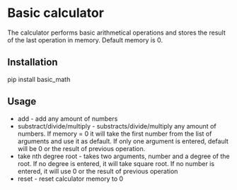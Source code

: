 # Basic calculator

The calculator performs basic arithmetical operations and stores the result of the last operation in memory. Default memory is 0.

## Installation
pip install basic_math

## Usage

- add - add any amount of numbers
- substract/divide/multiply - substracts/divide/multiply any amount of numbers. If memory = 0 it will  take the first number from the list of arguments and use it as default. If only one argument is entered, default will be 0 or the result of previous operation.
- take nth degree root - takes two arguments, number and a degree of the root. If no degree is entered, it will take square root. If no number is entered, it will use 0 or the result of previous operation
- reset - reset calculator memory to 0

  
